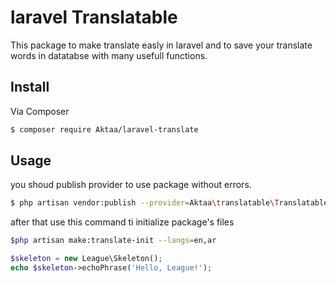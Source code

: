 # laravel Translatable
This package to make translate easly in laravel and to save your translate words in datatabse with many usefull functions.

## Install

Via Composer

``` bash
$ composer require Aktaa/laravel-translate
```

## Usage

you shoud publish provider to use package without errors.
``` bash
$ php artisan vendor:publish --provider=Aktaa\translatable\TranslatableServiceProvider
```
after that use this command ti initialize package's files

``` bash
$php artisan make:translate-init --langs=en,ar
```

``` php
$skeleton = new League\Skeleton();
echo $skeleton->echoPhrase('Hello, League!');
```
